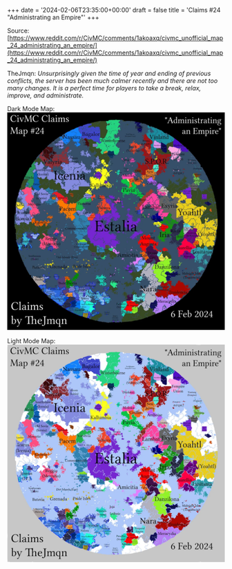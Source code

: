 +++
date = '2024-02-06T23:35:00+00:00'
draft = false
title = 'Claims #24 "Administrating an Empire"'
+++

Source: [https://www.reddit.com/r/CivMC/comments/1akoaxq/civmc_unofficial_map_24_administrating_an_empire/](https://www.reddit.com/r/CivMC/comments/1akoaxq/civmc_unofficial_map_24_administrating_an_empire/)

TheJmqn: *Unsurprisingly given the time of year and ending of previous conflicts, the server has been much calmer recently and there are not too many changes. It is a perfect time for players to take a break, relax, improve, and administrate.*

Dark Mode Map:
[![Claims #24](https://raw.githubusercontent.com/CivMC-Map-Archive/civmc-map-archive.github.io/refs/heads/main/static/images/CivMC-Claims-24.webp)](https://raw.githubusercontent.com/CivMC-Map-Archive/civmc-map-archive.github.io/refs/heads/main/static/images/CivMC-Claims-24.webp)

Light Mode Map:
[![Claims #24 Light](https://raw.githubusercontent.com/CivMC-Map-Archive/civmc-map-archive.github.io/refs/heads/main/static/images/CivMC-Claims-24-Light.webp)](https://raw.githubusercontent.com/CivMC-Map-Archive/civmc-map-archive.github.io/refs/heads/main/static/images/CivMC-Claims-24-Light.webp)
